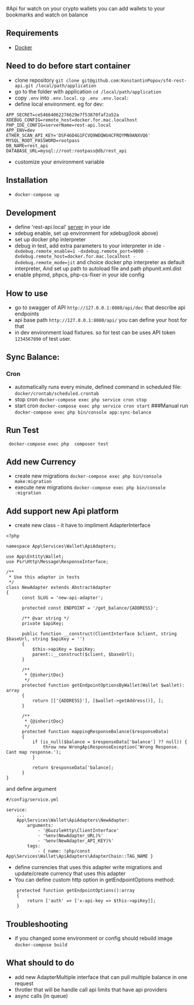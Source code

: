 #Api for watch on your crypto wallets
you can add wallets to your bookmarks and watch on balance


Requirements
------------
- [Docker][1]

Need to do before start container
---------------------------------
* clone repository `git clone git@github.com:KonstantinPopov/sf4-rest-api.git /local/path/application`
* go to the folder with application `cd /local/path/application` 
* copy `.env` into `.env.local`.  `cp .env .env.local`:
* define local environment. eg for dev: 
```
APP_SECRET=ce54664062276629e7f53870faf2a52a
XDEBUG_CONFIG=remote_host=docker.for.mac.localhost
PHP_IDE_CONFIG=serverName=rest-api.local
APP_ENV=dev
ETHER_SCAN_API_KEY='DSF46D4G1FCVQ9WDQWU4CFRQYMN9ANXVQ6'
MYSQL_ROOT_PASSWORD=rootpass
DB_NAME=rest_api
DATABASE_URL=mysql://root:rootpass@db/rest_api
```
* customize your environment variable


Installation
------------
* `docker-compose up`

Development
----------
* define 'rest-api.local' [server][2] in your ide
* xdebug enable, set up environment for xdebug(look above)
* set up docker php interpreter
* debug in test, add extra parameters to your interpreter in ide 
`-dxdebug.remote_enable=1 -dxdebug.remote_port=9000 -dxdebug.remote_host=docker.for.mac.localhost -dxdebug.remote_mode=jit`
and choice docker php interpreter as default interpreter, And set up path to autoload file and path phpunit.xml.dist
* enable phpmd, phpcs, php-cs-fixer in your ide config

How to use
----------
* go to swagger of API `http://127.0.0.1:8080/api/doc` that describe api endpoints
* api base path `http://127.0.0.1:8080/api/` you can define your host for that
* in dev environment load fixtures. so for test can be uses API token `1234567890` of test user.


Sync Balance:
-------------
### Cron
* automatically runs every minute, defined command in scheduled file: `docker/crontab/scheduled.crontab`
* stop cron `docker-compose exec php service cron stop` 
* start cron `docker-compose exec php service cron start` 
###Manual run
`docker-compose exec php bin/console app:sync-balance`


Run Test
--------
` docker-compose exec php  composer test`


Add new Currency
----------------
* create new migrations `docker-compose exec php bin/console make:migration`
* execute new migrations `docker-compose exec php bin/console :migration`


Add support new Api platform
----------------------------
- create new class - it have to impliment AdapterInterface

```
<?php

namespace App\Services\Wallet\ApiAdapters;

use App\Entity\Wallet;
use Psr\Http\Message\ResponseInterface;

/**
 * Use this adapter in tests
 */
class NewAdapter extends AbstractAdapter
{
      const SLUG = 'new-api-adapter';
  
      protected const ENDPOINT = '/get_balance/{ADDRESS}';
  
      /** @var string */
      private $apiKey;
  
      public function __construct(ClientInterface $client, string $baseUrl, string $apiKey = '')
      {
          $this->apiKey = $apiKey;
          parent::__construct($client, $baseUrl);
      }
      
      /**
       * {@inheritDoc}
       */
      protected function getEndpointOptionsByWallet(Wallet $wallet): array
      {
          return [['{ADDRESS}'], [$wallet->getAddress()], ];
      }
  
      /**
       * {@inheritDoc}
       */
      protected function mappingResponseBalance($responseData)
      {
          if (is_null($balance = $responseData['balance'] ?? null)) {
              throw new WrongApiResponseException('Wrong Response. Cant map response.');
          }
  
          return $responseData['balance];
      }
}
```

and define argument
```
#/config/service.yml

service:
    ...
    App\Services\Wallet\ApiAdapters\NewAdapter:
        arguments: 
            - '@GuzzleHttp\ClientInterface'
            - '%env(NewAdapter_URL)%'
            - '%env(NewAdapter_API_KEY)%'
        tags:
            - { name: !php/const App\Services\Wallet\ApiAdapters\AdapterChain::TAG_NAME }
```
* define currencies that uses this adapter 
     write migrations and update/create currency that uses this adapter
* You can define custom http option in getEndpointOptions method:
```
    protected function getEndpointOptions():array
    {
        return ['auth' => ['x-api-key => $this->apiKey]];
    }
```


Troubleshooting
---------------
* if you changed some environment or config should rebuild image `docker-compose build` 

What should to do
-----------------
* add new AdapterMultiple interface that can pull multiple balance in one request
* throtler that will be handle call api limits that have api providers
* async calls (in queue)

[1]: https://www.docker.com
[2]: https://www.jetbrains.com/help/phpstorm/servers.html